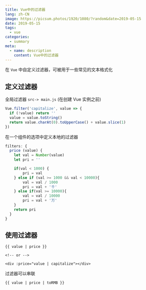 ```yaml
---
title: Vue中的过滤器
lang: zh-CN
image: https://picsum.photos/1920/1080/?random&date=2019-05-15
date: 2019-05-15
tags:
  - vue
categories:
  - summary
meta:
  - name: description
    content: Vue中的过滤器
--- 
```


在 `Vue` 中自定义过滤器，可被用于一些常见的文本格式化

<!-- more -->

## 定义过滤器

全局过滤器 `src-> main.js` (在创建 Vue 实例之前)

``` js
Vue.filter('capitalize', value => {
  if (!value) return ''
  value = value.toString()
  return value.charAt(0).toUpperCase() + value.slice(1)
})
```

在一个组件的选项中定义本地的过滤器

``` js
filters: {
  price (value) {
    let val = Number(value)
    let	pri = ''

    if(val < 1000) {
    	pri = val
    } else if (val >= 1000 && val < 10000){
    	val = val / 1000
    	pri = val + '千'
    } else if(val >= 10000){
    	val = val / 10000
    	pri = val + '万'
    }
    return pri
  }
}
```

## 使用过滤器

``` vue
{{ value | price }}

<!-- or -->

<div :price="value | capitalize"></div>
```

过滤器可以串联

``` vue
{{ value | price | toRMB }}
```
